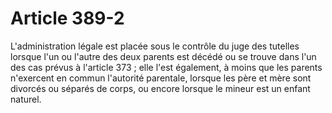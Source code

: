 # Article 389-2

L'administration légale est placée sous le contrôle du juge des tutelles lorsque l'un ou l'autre des deux parents est décédé ou se trouve dans l'un des cas prévus à l'article 373 ; elle l'est également, à moins que les parents n'exercent en commun l'autorité parentale, lorsque les père et mère sont divorcés ou séparés de corps, ou encore lorsque le mineur est un enfant naturel.